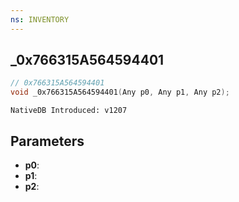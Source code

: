 ```yaml
---
ns: INVENTORY
---
```

## _0x766315A564594401

```c
// 0x766315A564594401
void _0x766315A564594401(Any p0, Any p1, Any p2);
```

```
NativeDB Introduced: v1207
```

## Parameters
* **p0**:
* **p1**:
* **p2**:
